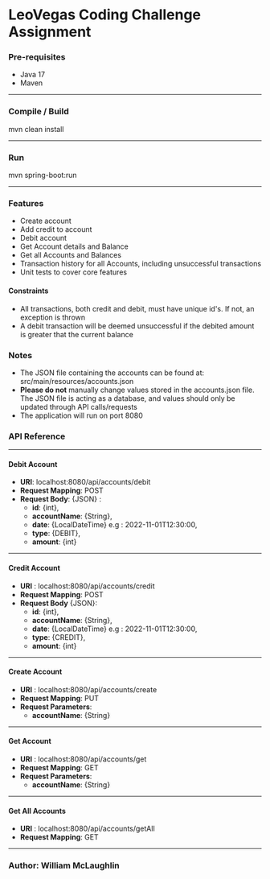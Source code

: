 # LeoVegas Coding Challenge Assignment

### Pre-requisites

* Java 17
* Maven

---

### Compile / Build

mvn clean install

---

### Run

mvn spring-boot:run

---

### Features

* Create account
* Add credit to account
* Debit account
* Get Account details and Balance
* Get all Accounts and Balances
* Transaction history for all Accounts, including unsuccessful transactions
* Unit tests to cover core features

#### Constraints

* All transactions, both credit and debit, must have unique id's. If not, an exception is thrown
* A debit transaction will be deemed unsuccessful if the debited amount is greater that the current balance

### Notes

* The JSON file containing the accounts can be found at: src/main/resources/accounts.json
* **Please do not** manually change values stored in the accounts.json file. The JSON file is acting as a database, and
  values should only be updated through API calls/requests
* The application will run on port 8080

### API Reference

---

#### Debit Account

* **URI**: localhost:8080/api/accounts/debit
* **Request Mapping**: POST
* **Request Body**: {JSON} :
    * **id**: {int},
    * **accountName**: {String},
    * **date**: {LocalDateTime} e.g : 2022-11-01T12:30:00,
    * **type**: {DEBIT},
    * **amount**: {int}

---

#### Credit Account

* **URI** : localhost:8080/api/accounts/credit
* **Request Mapping**: POST
* **Request Body** {JSON}:
    * **id**: {int},
    * **accountName**: {String},
    * **date**: {LocalDateTime} e.g : 2022-11-01T12:30:00,
    * **type**: {CREDIT},
    * **amount**: {int}

---

#### Create Account

* **URI** : localhost:8080/api/accounts/create
* **Request Mapping**: PUT
* **Request Parameters**:
    * **accountName**: {String}

---

#### Get Account

* **URI** : localhost:8080/api/accounts/get
* **Request Mapping**: GET
* **Request Parameters**:
    * **accountName**: {String}

---

#### Get All Accounts

* **URI** : localhost:8080/api/accounts/getAll
* **Request Mapping**: GET

---

### Author: William McLaughlin